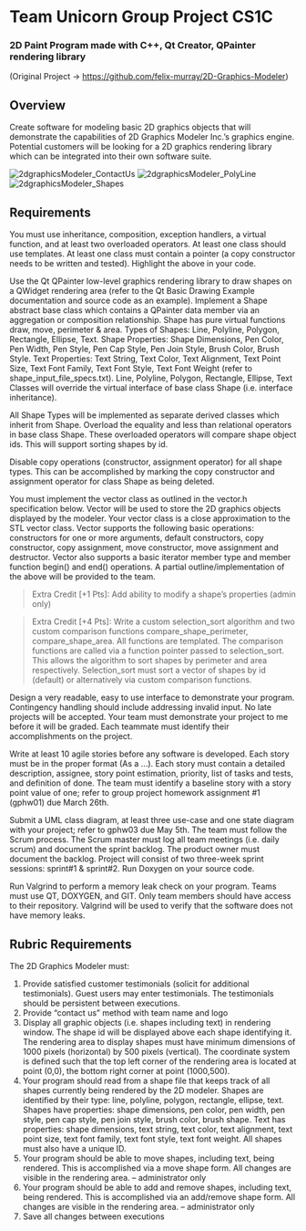 # Team Unicorn Group Project CS1C
### 2D Paint Program made with C++, Qt Creator, QPainter rendering library
(Original Project -> https://github.com/felix-murray/2D-Graphics-Modeler)
## Overview
Create software for modeling basic 2D graphics objects that will demonstrate the capabilities of 2D Graphics Modeler Inc.’s graphics engine. Potential customers will be looking for a 2D graphics rendering library which can be integrated into their own software suite.

![2dgraphicsModeler_ContactUs](https://user-images.githubusercontent.com/33437092/198490629-7295fa57-0385-4a25-bb5b-cedeb0732054.png)
![2dgraphicsModeler_PolyLine](https://user-images.githubusercontent.com/33437092/198490681-f6f2bdcb-72ec-4c6d-965e-7b178ea6d5e3.png)
![2dgraphicsModeler_Shapes](https://user-images.githubusercontent.com/33437092/198490726-841556e2-d7f0-49c6-bde9-7615805fed1d.png)

## Requirements
You must use inheritance, composition, exception handlers, a virtual function, and at least two overloaded operators. At least one class should use templates. At least one class must contain a pointer (a copy constructor needs to be written and tested). Highlight the above in your code.

Use the Qt QPainter low-level graphics rendering library to draw shapes on a QWidget rendering area (refer to the Qt Basic Drawing Example documentation and source code as an example). Implement a Shape abstract base class which contains a QPainter data member via an aggregation or composition relationship. Shape has pure virtual functions draw, move, perimeter & area. Types of Shapes: Line, Polyline, Polygon, Rectangle, Ellipse, Text. Shape Properties: Shape Dimensions, Pen Color, Pen Width, Pen Style, Pen Cap Style, Pen Join Style, Brush Color, Brush Style. Text Properties: Text String, Text Color, Text Alignment, Text Point Size, Text Font Family, Text Font Style, Text Font Weight (refer to shape_input_file_specs.txt). Line, Polyline, Polygon, Rectangle, Ellipse, Text Classes will override the virtual interface of base class Shape (i.e. interface inheritance).

All Shape Types will be implemented as separate derived classes which inherit from Shape. Overload the equality and less than relational operators in base class Shape. These overloaded operators will compare shape object ids. This will support sorting shapes by id.

Disable copy operations (constructor, assignment operator) for all shape types. This can be accomplished by marking the copy constructor and assignment operator for class Shape as being deleted.


You must implement the vector class as outlined in the vector.h specification below. Vector will be used to store the 2D graphics objects displayed by the modeler. Your vector class is a close approximation to the STL vector class. Vector supports the following basic operations: constructors for one or more arguments, default constructors, copy constructor, copy assignment, move constructor, move assignment and destructor. Vector also supports a basic iterator member type and member function begin() and end() operations. A partial outline/implementation of the above will be provided to the team.

>Extra Credit [+1 Pts]: Add ability to modify a shape’s properties (admin only)

>Extra Credit [+4 Pts]: Write a custom selection_sort algorithm and two custom comparison functions compare_shape_perimeter, compare_shape_area. All functions are templated. The comparison functions are called via a function pointer passed to selection_sort. This allows the algorithm to sort shapes by perimeter and area respectively. Selection_sort must sort a vector of shapes by id (default) or alternatively via custom comparison functions.

Design a very readable, easy to use interface to demonstrate your program. Contingency handling should include addressing invalid input. No late projects will be accepted. Your team must demonstrate your project to me before it will be graded. Each teammate must identify their accomplishments on the project.

Write at least 10 agile stories before any software is developed. Each story must be in the proper format (As a ...). Each story must contain a detailed description, assignee, story point estimation, priority, list of tasks and tests, and definition of done. The team must identify a baseline story with a story point value of one; refer to group project homework assignment #1 (gphw01) due March 26th.

Submit a UML class diagram, at least three use-case and one state diagram with your project; refer to gphw03 due May 5th.
The team must follow the Scrum process. The Scrum master must log all team meetings (i.e. daily scrum) and document the sprint backlog. The product owner must document the backlog. Project will consist of two three-week sprint sessions: sprint#1 & sprint#2.
Run Doxygen on your source code.

Run Valgrind to perform a memory leak check on your program.
Teams must use QT, DOXYGEN, and GIT. Only team members should have access to their repository. Valgrind will be used to verify that the software does not have memory leaks.

## Rubric Requirements

The 2D Graphics Modeler must:
1. Provide satisfied customer testimonials (solicit for additional testimonials). Guest users may enter testimonials. The testimonials should be persistent between executions.
2. Provide “contact us” method with team name and logo
3. Display all graphic objects (i.e. shapes including text) in rendering
window. The shape id will be displayed above each shape identifying it. The rendering area to display shapes must have minimum dimensions of 1000 pixels (horizontal) by 500 pixels (vertical). The coordinate system is defined such that the top left corner of the rendering area is located at point (0,0), the bottom right corner at point (1000,500).
4. Your program should read from a shape file that keeps track of all shapes currently being rendered by the 2D modeler. Shapes are identified by their type: line, polyline, polygon, rectangle, ellipse, text. Shapes have properties: shape dimensions, pen color, pen width, pen style, pen cap style, pen join style, brush color, brush shape. Text has properties: shape dimensions, text string, text color, text alignment, text point size, text font family, text font
style, text font weight. All shapes must also have a unique ID.
5. Your program should be able to move shapes, including text, being rendered. This is accomplished via a move shape form. All changes
are visible in the rendering area. – administrator only
6. Your program should be able to add and remove shapes, including
text, being rendered. This is accomplished via an add/remove shape form. All changes are visible in the rendering area. – administrator only
10. Save all changes between executions
